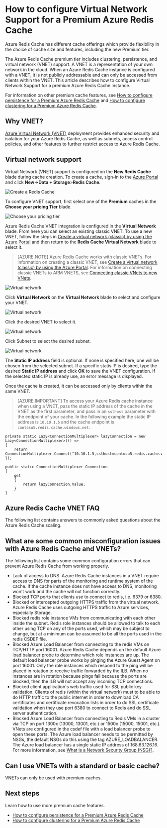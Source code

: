 <properties 
    pageTitle="How to configure Virtual Network support for a Premium Azure Redis Cache" 
    description="Learn how to create and manage Virtual Network support for your Premium tier Azure Redis Cache instances" 
    services="redis-cache" 
    documentationCenter="" 
    authors="steved0x" 
    manager="dwrede" 
    editor=""/>

<tags 
    ms.service="cache" 
    ms.workload="tbd" 
    ms.tgt_pltfrm="cache-redis" 
    ms.devlang="na" 
    ms.topic="article" 
    ms.date="12/14/2015" 
    ms.author="sdanie"/>

# How to configure Virtual Network Support for a Premium Azure Redis Cache
Azure Redis Cache has different cache offerings which provide flexibility in the choice of cache size and features, including the new Premium tier.

The Azure Redis Cache premium tier includes clustering, persistence, and virtual network (VNET) support. A VNET is a representation of your own network in the cloud. When an Azure Redis Cache instance is configured with a VNET, it is not publicly addressable and can only be accessed from clients within the VNET. This article describes how to configure Virtual Network Support for a premium Azure Redis Cache instance.

For information on other premium cache features, see [How to configure persistence for a Premium Azure Redis Cache](cache-how-to-premium-persistence.md) and [How to configure clustering for a Premium Azure Redis Cache](cache-how-to-premium-clustering.md).

## Why VNET?
[Azure Virtual Network (VNET)](https://azure.microsoft.com/services/virtual-network/) deployment provides enhanced security and isolation for your Azure Redis Cache, as well as subnets, access control policies, and other features to further restrict access to Azure Redis Cache.

## Virtual network support
Virtual Network (VNET) support is configured on the **New Redis Cache** blade during cache creation. To create a cache, sign-in to the [Azure Portal](https://portal.azure.com) and click **New**->**Data + Storage**>**Redis Cache**.

![Create a Redis Cache][redis-cache-new-cache-menu]

To configure VNET support, first select one of the **Premium** caches in the **Choose your pricing Tier** blade.

![Choose your pricing tier][redis-cache-premium-pricing-tier]

Azure Redis Cache VNET integration is configured in the **Virtual Network** blade. From here you can select an existing classic VNET. To use a new VNET, follow the steps in [Create a virtual network (classic) by using the Azure Portal](../virtual-network/virtual-networks-create-vnet-classic-pportal.md) and then return to the **Redis Cache Virtual Network** blade to select it.

>[AZURE.NOTE] Azure Redis Cache works with classic VNETs. For information on creating a classic VNET, see [Create a virtual network (classic) by using the Azure Portal](../virtual-network/virtual-networks-create-vnet-classic-pportal.md). For information on connecting classic VNETs to ARM VNETS, see [Connecting classic VNets to new VNets](../virtual-network/virtual-networks-arm-asm-s2s.md).

![Virtual network][redis-cache-vnet]

Click **Virtual Network** on the **Virtual Network** blade to select and configure your VNET.

![Virtual network][redis-cache-vnet-select]

Click the desired VNET to select it.

![Virtual network][redis-cache-vnet-subnet]

Click Subnet to select the desired subnet.

![Virtual network][redis-cache-vnet-ip]

The **Static IP address** field is optional. If none is specified here, one will be chosen from the selected subnet. If a specific statis IP is desired, type the desired **Static IP address** and click **OK** to save the VNET configuration. If the selected static IP is already use, an error message is displayed.

Once the cache is created, it can be accessed only by clients within the same VNET.

>[AZURE.IMPORTANT] To access your Azure Redis cache instance when using a VNET, pass the static IP address of the cache in the VNET as the first parameter, and pass in an `sslhost` parameter with the endpoint of your cache. In the following example the static IP address is `10.10.1.5` and the cache endpoint is `contoso5.redis.cache.windows.net`.

    private static Lazy<ConnectionMultiplexer> lazyConnection = new Lazy<ConnectionMultiplexer>(() =>
    {
        return ConnectionMultiplexer.Connect("10.10.1.5,sslhost=contoso5.redis.cache.windows.net,abortConnect=false,ssl=true,password=password");
    });
    
    public static ConnectionMultiplexer Connection
    {
        get
        {
            return lazyConnection.Value;
        }
    }

## Azure Redis Cache VNET FAQ

The following list contains answers to commonly asked questions about the Azure Redis Cache scaling.

## What are some common misconfiguration issues with Azure Redis Cache and VNETs?

The following list contains some common configuration errors that can prevent Azure Redis Cache from working properly.

-   Lack of access to DNS. Azure Redis Cache instances in a VNET require access to DNS for parts of the monitoring and runtime system of the cache. If the cache instance does not have access to DNS, monitoring won't work and the cache will not function correctly.
-   Blocked TCP ports that clients use to connect to redis, i.e. 6379 or 6380.
-   Blocked or intercepted outgoing HTTPS traffic from the virtual network. Azure Redis Cache uses outgoing HTTPS traffic to Azure services, especially Storage.
-   Blocked redis role instance VMs from communicating with each other inside the subnet. Redis role instances should be allowed to talk to each other using TCP on any of the ports used, which may be subject to change, but at a minimum can be assumed to be all the ports used in the redis CSDEF file.
-   Blocked Azure Load Balancer from connecting to the redis VMs on TCP/HTTP port 16001. Azure Redis Cache depends on the default Azure load balancer probe to determine which role instances are up. The default load balancer probe works by pinging the Azure Guest Agent on port 16001. Only the role instances which respond to the ping will be placed in rotation to receive traffic forwarded by the ILB. When no instances are in rotation because pings fail because the ports are blocked, then the ILB will not accept any incoming TCP connections.
-   Blocked client application's web traffic used for SSL public key validation. Clients of redis (within the virtual network) must to be able to do HTTP traffic to the public internet in order to download CA certificates and certificate revocation lists in order to do SSL certificate validation when they use port 6380 to connect to Redis and do SSL server authentication.
-   Blocked Azure Load Balancer from connecting to Redis VMs in a cluster via TCP on port 1300x (13000, 13001, etc.) or 1500x (15000, 15001, etc.). VNets are configured in the csdef file with a load balancer probe to open these ports. The Azure load balancer needs to be permitted by NSGs, the default NSGs do this using the tag AZURE_LOADBALANCER. The Azure load balancer has a single static IP address of 168.63.126.16. For more information, see [What is a Network Security Group (NSG)?](../virtual-network/virtual-networks-nsg.md).

## Can I use VNETs with a standard or basic cache?

VNETs can only be used with premium caches.

## Next steps
Learn how to use more premium cache features.

-   [How to configure persistence for a Premium Azure Redis Cache](cache-how-to-premium-persistence.md)
-   [How to configure clustering for a Premium Azure Redis Cache](cache-how-to-premium-clustering.md)





  
<!-- IMAGES -->

[redis-cache-new-cache-menu]: ./media/cache-how-to-premium-vnet/redis-cache-new-cache-menu.png

[redis-cache-premium-pricing-tier]: ./media/cache-how-to-premium-vnet/redis-cache-premium-pricing-tier.png

[redis-cache-vnet]: ./media/cache-how-to-premium-vnet/redis-cache-vnet.png

[redis-cache-vnet-select]: ./media/cache-how-to-premium-vnet/redis-cache-vnet-select.png

[redis-cache-vnet-ip]: ./media/cache-how-to-premium-vnet/redis-cache-vnet-ip.png

[redis-cache-vnet-subnet]: ./media/cache-how-to-premium-vnet/redis-cache-vnet-subnet.png


